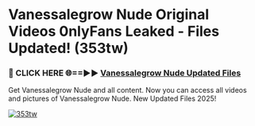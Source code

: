# Vanessalegrow Nude Original Videos 0nlyFans Leaked - Files Updated! (353tw)

<h3>🔴 CLICK HERE 🌐==►► <a href="https://tinyurl.com/5h6xmrr3" rel="nofollow">Vanessalegrow Nude Updated Files</a></h3>

Get Vanessalegrow Nude and all content. Now you can access all videos and pictures of Vanessalegrow Nude. New Updated Files 2025!

[![353tw](https://i.imgur.com/KVD873Z.gif)](https://tinyurl.com/5h6xmrr3)
